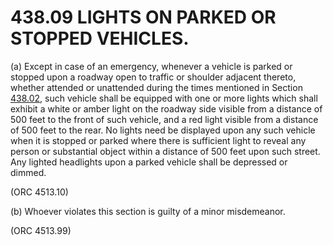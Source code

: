 438.09 LIGHTS ON PARKED OR STOPPED VEHICLES.
============================================

​(a) Except in case of an emergency, whenever a vehicle is parked or
stopped upon a roadway open to traffic or shoulder adjacent thereto,
whether attended or unattended during the times mentioned in Section
[438.02](23b24956.html), such vehicle shall be equipped with one or more
lights which shall exhibit a white or amber light on the roadway side
visible from a distance of 500 feet to the front of such vehicle, and a
red light visible from a distance of 500 feet to the rear. No lights
need be displayed upon any such vehicle when it is stopped or parked
where there is sufficient light to reveal any person or substantial
object within a distance of 500 feet upon such street. Any lighted
headlights upon a parked vehicle shall be depressed or dimmed.

(ORC 4513.10)

​(b) Whoever violates this section is guilty of a minor misdemeanor.

(ORC 4513.99)
